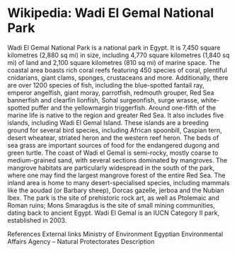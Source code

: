 
# Wikipedia: Wadi El Gemal National Park
Wadi El Gemal National Park is a national park in Egypt. It is 7,450 square kilometres (2,880 sq mi) in size, including 4,770 square kilometres (1,840 sq mi) of land and 2,100 square kilometres (810 sq mi) of marine space.
The coastal area boasts rich coral reefs featuring 450 species of coral, plentiful cnidarians, giant clams, sponges, crustaceans and more. Additionally, there are over 1200 species of fish, including the blue-spotted fantail ray, emperor angelfish, giant moray, parrotfish, redmouth grouper, Red Sea bannerfish and clearfin lionfish, Sohal surgeonfish, surge wrasse, white-spotted puffer and the yellowmargin triggerfish. Around one-fifth of the marine life is native to the region and greater Red Sea. It also includes five islands, including Wadi El Gemal Island. These islands are a breeding ground for several bird species, including African spoonbill, Caspian tern, desert wheatear, striated heron and the western reef heron. The beds of sea grass are important sources of food for the endangered dugong and green turtle.
The coast of Wadi el Gemal is semi-rocky, mostly coarse to medium-grained sand, with several sections dominated by mangroves. The mangrove habitats are particularly widespread in the south of the park, where one may find the largest mangrove forest of the entire Red Sea.
The inland area is home to many desert-specialised species, including mammals like the aoudad (or Barbary sheep), Dorcas gazelle, jerboa and the Nubian Ibex.
The park is the site of prehistoric rock art, as well as Ptolemaic and Roman ruins; Mons Smaragdus is the site of small mining communities, dating back to ancient Egypt.
Wadi El Gemal is an IUCN Category II park, established in 2003.

References
External links
Ministry of Environment Egyptian Environmental Affairs Agency – Natural Protectorates Description